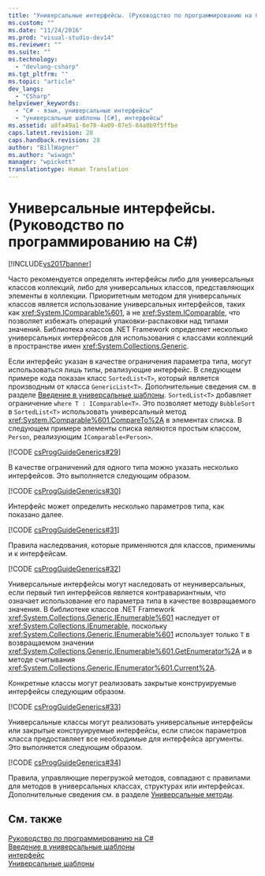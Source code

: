 ```yaml
---
title: "Универсальные интерфейсы. (Руководство по программированию на C#) | Microsoft Docs"
ms.custom: ""
ms.date: "11/24/2016"
ms.prod: "visual-studio-dev14"
ms.reviewer: ""
ms.suite: ""
ms.technology: 
  - "devlang-csharp"
ms.tgt_pltfrm: ""
ms.topic: "article"
dev_langs: 
  - "CSharp"
helpviewer_keywords: 
  - "C# - язык, универсальные интерфейсы"
  - "универсальные шаблоны [C#], интерфейсы"
ms.assetid: a8fa49a1-6e78-4a09-87e5-84a0b9f5ffbe
caps.latest.revision: 28
caps.handback.revision: 28
author: "BillWagner"
ms.author: "wiwagn"
manager: "wpickett"
translationtype: Human Translation
---
```

# Универсальные интерфейсы. (Руководство по программированию на C#)
[!INCLUDE[vs2017banner](../../../csharp/includes/vs2017banner.md)]

Часто рекомендуется определять интерфейсы либо для универсальных классов коллекций, либо для универсальных классов, представляющих элементы в коллекции.  Приоритетным методом для универсальных классов является использование универсальных интерфейсов, таких как <xref:System.IComparable%601>, а не <xref:System.IComparable>, что позволяет избежать операций упаковки\-распаковки над типами значений.  Библиотека классов .NET Framework определяет несколько универсальных интерфейсов для использования с классами коллекций в пространстве имен <xref:System.Collections.Generic>.  
  
 Если интерфейс указан в качестве ограничения параметра типа, могут использоваться лишь типы, реализующие интерфейс.  В следующем примере кода показан класс `SortedList<T>`, который является производным от класса `GenericList<T>`.  Дополнительные сведения см. в разделе [Введение в универсальные шаблоны](../../../csharp/programming-guide/generics/introduction-to-generics.md).  `SortedList<T>` добавляет ограничение `where T : IComparable<T>`.  Это позволяет методу `BubbleSort` в `SortedList<T>` использовать универсальный метод <xref:System.IComparable%601.CompareTo%2A> в элементах списка.  В следующем примере элементы списка являются простым классом, `Person`, реализующим `IComparable<Person>`.  
  
 [!CODE [csProgGuideGenerics#29](../CodeSnippet/VS_Snippets_VBCSharp/csProgGuideGenerics#29)]  
  
 В качестве ограничений для одного типа можно указать несколько интерфейсов. Это выполняется следующим образом.  
  
 [!CODE [csProgGuideGenerics#30](../CodeSnippet/VS_Snippets_VBCSharp/csProgGuideGenerics#30)]  
  
 Интерфейс может определить несколько параметров типа, как показано далее.  
  
 [!CODE [csProgGuideGenerics#31](../CodeSnippet/VS_Snippets_VBCSharp/csProgGuideGenerics#31)]  
  
 Правила наследования, которые применяются для классов, применимы и к интерфейсам.  
  
 [!CODE [csProgGuideGenerics#32](../CodeSnippet/VS_Snippets_VBCSharp/csProgGuideGenerics#32)]  
  
 Универсальные интерфейсы могут наследовать от неуниверсальных, если первый тип интерфейсов является контравариантным, что означает использование его параметра типа в качестве возвращаемого значения.  В библиотеке классов .NET Framework <xref:System.Collections.Generic.IEnumerable%601> наследует от <xref:System.Collections.IEnumerable>, поскольку <xref:System.Collections.Generic.IEnumerable%601> использует только `T` в возвращаемом значении <xref:System.Collections.Generic.IEnumerable%601.GetEnumerator%2A> и в методе считывания <xref:System.Collections.Generic.IEnumerator%601.Current%2A>.  
  
 Конкретные классы могут реализовать закрытые конструируемые интерфейсы следующим образом.  
  
 [!CODE [csProgGuideGenerics#33](../CodeSnippet/VS_Snippets_VBCSharp/csProgGuideGenerics#33)]  
  
 Универсальные классы могут реализовать универсальные интерфейсы или закрытые конструируемые интерфейсы, если список параметров класса предоставляет все необходимые для интерфейса аргументы. Это выполняется следующим образом.  
  
 [!CODE [csProgGuideGenerics#34](../CodeSnippet/VS_Snippets_VBCSharp/csProgGuideGenerics#34)]  
  
 Правила, управляющие перегрузкой методов, совпадают с правилами для методов в универсальных классах, структурах или интерфейсах.  Дополнительные сведения см. в разделе [Универсальные методы](../../../csharp/programming-guide/generics/generic-methods.md).  
  
## См. также  
 [Руководство по программированию на C\#](../../../csharp/programming-guide/index.md)   
 [Введение в универсальные шаблоны](../../../csharp/programming-guide/generics/introduction-to-generics.md)   
 [интерфейс](../../../csharp/language-reference/keywords/interface.md)   
 [Универсальные шаблоны](../Topic/Generics%20in%20the%20.NET%20Framework.md)